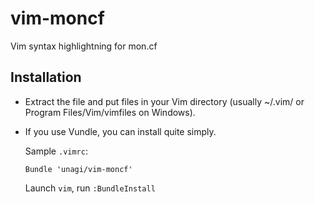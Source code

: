 # vim-moncf #

Vim syntax highlightning for mon.cf

Installation
------------

* Extract the file and put files in your Vim directory
   (usually ~/.vim/ or Program Files/Vim/vimfiles on Windows).

* If you use Vundle, you can install quite simply.

    Sample `.vimrc`:

    ```vim
    Bundle 'unagi/vim-moncf'
    ```

    Launch `vim`, run `:BundleInstall`

